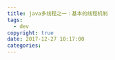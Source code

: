 ```yaml
---
title: java多线程之一：基本的线程机制
tags:
  - dev
copyright: true
date: 2017-12-27 10:17:00
categories:
---
```


<!--more-->